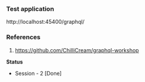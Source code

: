 ﻿### Test application
http://localhost:45400/graphql/


### References
1. https://github.com/ChilliCream/graphql-workshop

**Status**
* Session - 2 [Done]